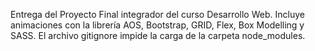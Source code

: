 Entrega del Proyecto Final integrador del curso Desarrollo Web. 
Incluye animaciones con la librería AOS, Bootstrap, GRID, Flex, Box Modelling y SASS. 
El archivo gitignore impide la carga de la carpeta node_modules. 

